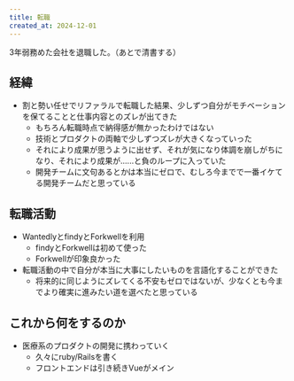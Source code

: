 ```yaml
---
title: 転職
created_at: 2024-12-01
---
```


3年弱務めた会社を退職した。（あとで清書する）

<!--more-->

## 経緯

- 割と勢い任せでリファラルで転職した結果、少しずつ自分がモチベーションを保てることと仕事内容とのズレが出てきた
  - もちろん転職時点で納得感が無かったわけではない
  - 技術とプロダクトの両軸で少しずつズレが大きくなっていった
  - それにより成果が思うように出せず、それが気になり体調を崩しがちになり、それにより成果が......と負のループに入っていた
  - 開発チームに文句あるとかは本当にゼロで、むしろ今までで一番イケてる開発チームだと思っている

## 転職活動

- WantedlyとfindyとForkwellを利用
  - findyとForkwellは初めて使った
  - Forkwellが印象良かった
- 転職活動の中で自分が本当に大事にしたいものを言語化することができた
  - 将来的に同じようにズレてくる不安もゼロではないが、少なくとも今までより確実に進みたい道を選べたと思っている

## これから何をするのか

- 医療系のプロダクトの開発に携わっていく
  - 久々にruby/Railsを書く
  - フロントエンドは引き続きVueがメイン

